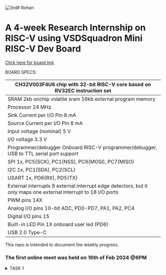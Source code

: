 ![3rd](https://github.com/Rohansom2003/Rohan/assets/160768851/a430a38e-1766-42fb-aacf-a65342b016e8)# Rohan
# A 4-week Research Internship on RISC-V using VSDSquadron Mini RISC-V Dev Board

[Click here for board link](https://www.vlsisystemdesign.com/vsdsquadronmini/)




BOARD SPECS:

| CH32V003F4U6 chip with 32-bit RISC-V core based on RV32EC instruction set |
| ------------------------------------------------------------------------- 
| SRAM                                                                       2kb onchip volatile sram     16kb external program memory                                    |
| Processor                                                                  24 MHz                                                                                       |
| Sink Current per I/O Pin                                                   8 mA                                                                                         |
| Source Current per I/O Pin                                                 8 mA                                                                                         |
| Input voltage (nominal)                                                    5 V                                                                                          |
| I/O voltage                                                                3.3 V                                                                                        |
| Programmer/debugger                                                        Onboard RISC-V programmer/debugger, USB to TTL serial port support                           |
| SPI                                                                        1x, PC5(SCK), PC1(NSS), PC6(MOSI), PC7(MISO)                                                 |
| I2C                                                                        1x, PC1(SDA), PC2(SCL)                                                                       |
| USART                                                                      1x, PD6(RX), PD5(TX)                                                                         |
| External interrupts                                                        8 external interrupt edge detectors, but it only maps one external interrupt to 18 I/O ports |
| PWM pins                                                                   14X                                                                                          |
| Analog I/O pins                                                            10-bit ADC, PD0-PD7, PA1, PA2, PC4                                                           |
| Digital I/O pins                                                           15                                                                                           |
| Built-in LED Pin                                                           1X onboard user led (PD6)                                                                    |
| USB 2.0 Type-C                                                            
   

This repo is intended to document the weekly progress.

### The first online meet was held on 16th of Feb 2024 @6PM

<details>
    <summary> TASK 1 </summary>

1) install RISC-V GNU Toolchain 

2) install Yosys 

3) install iverilog 

4) install gtkwave

### CLONING RISC-V GNU TOOLCHAIN
sudo apt install git-all   # To install git

sudo apt-get install autoconf automake autotools-dev curl python3 libmpc-dev libmpfr-dev libgmp-dev gawk build-essential bison flex texinfo gperf libtool patchutils bc zlib1g-dev libexpat-dev make sure to install the dependencies
![GNU]![1st](https://github.com/Rohansom2003/Rohan/assets/160768851/a41796b1-542d-4209-ad25-f8ee7bfd1f15)


git clone https://github.com/riscv/riscv-gnu-toolchain

## Create a opt dir
mkdir /opt/riscv  try sudo incase of permission denial

In my case I created a driectory mkdir riscv and  chmod 777 home/nawras/riscv 

## Config and make inside the risc-v gnu toolchain dir 

./configure --prefix=/opt/riscv  

In my case ./configure --prefix=/home/nawras/riscv  

Then
make *(Have patience)*

### INSTALLING IVERILOG GTKWAVE & YOSYS

### YOSYS

bash
git clone https://github.com/YosysHQ/yosys.git
cd yosys 
sudo apt-get install build-essential clang bison flex \libreadline-dev gawk tcl-dev libffi-dev git \ graphviz xdot pkg-config python3 libboost-system-dev\libboost-python-dev libboost-filesystem-dev zlib1g-dev
make config-gcc
make 
sudo make install


![yosys]![2nd](https://github.com/Rohansom2003/Rohan/assets/160768851/ddf94c62-e07c-4253-8d21-8b0d2c56b728)


### iVerilog


sudo apt-get install iverilog


![iverilog]![3rd](https://github.com/Rohansom2003/Rohan/assets/160768851/a80c2049-ee5e-49e1-b7f9-f2853ee6aa55)



### GTkWave
 sudo apt-get install gtkwave 
![gtkwave]![4th](https://github.com/Rohansom2003/Rohan/assets/160768851/865f656b-0627-4bb0-abb5-743a58c1825c)

